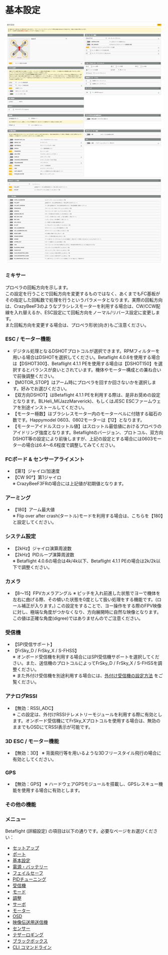 # 基本設定


![Betaflight 02](images/BF02m.png)


### ミキサー
プロペラの回転方向を示します。  
この設定を行うことで回転方向を変更するものではなく、あくまでもFC基板がその指定した回転数で処理を行うというパラメータとなります。実際の回転方向は、CrazyBeeF3のようなブラシレスモーターを利用する場合は、CW/CCW配線を入れ替えるか、ESC設定にて回転方向をノーマル/リバース設定に変更します。  
また回転方向を変更する場合は、プロペラ形状(向き)もご注意ください。


### ESC / モーター機能
* デジタル処理となるDSHOTプロトコルが選択できます。RPMフィルターを用いる場合はDSHOTを選択してください。Betaflight 4.0.6を使用する場合は【DSHOT300】、Betaflight 4.1.1 PEを使用する場合は【DSHOT150】を選択するとバランスが良いとされています。機体やモーター構成との兼ね合いで前後調整ください。
* 【MOTOR_STOP】はアーム時にプロペラを回すか回さないかを選択します。好みでお選びください。
* 【双方向DSHOT】はBetaflight 4.1.1 PEを利用する際は、是非お奨めの設定となります。BLHeli_M(JazzMarverick)、もしくはJESC ESCファームウェアを別途インストールしてください。
* 【モーター極数】はブラシレスモーター内のモーターベルに付随する磁石の数です。Happymodel 0603、0802モーターは【12】となります。
* 【モーターアイドルスロットル値】はスロットル最低値におけるプロペラのアイドリング強度となります。Betaflightのバージョン、プロトコル、双方向DSHOT等の設定により前後しますが、上記の設定とする場合には0603モーターの場合は6.4～6.6程度で調整してみてください。


### FCボード & センサーアライメント
* 【第1】ジャイロ/加速度
* 【CW 90°】第1ジャイロ  
※ CrazyBeeF3FRの場合には上記値が初期値となります。


### アーミング
* 【180】アーム最大値  
※ Flip over after crash(タートル)モードを利用する場合は、こちらを【180】と設定してください。


### システム設定
* 【2kHz】ジャイロ演算周波数
* 【2kHz】PIDループ演算周波数  
※ Betaflight 4.0.6の場合は4k/4k以下、Betaflight 4.1.1 PEの場合は2k/2k以下で調整ください。


### カメラ
* 【8～15】FPVカメラアングル
※ ピッチを入れ前進した状態でヨーで機体を左右に曲げる際、その傾いた状態を0度として扱い処理をする機能です。(ロール補正が入ります。) この設定をすることで、ヨー操作をする際のFPV映像に対し、極端な角度がつかなくなり、方向展開時に自然な映像となります。この値は正確な角度(digree)ではありませんのでご注意ください。


### 受信機
* 【SPI受信サポート】
* 【FrSky_D / FrSky_X / S-FHSS】  
※ オンボード受信機を利用する場合にはSPI受信機サポートを選択してください。また、送信機のプロトコルによってFrSky_D / FrSky_X / S-FHSSを調整ください。  
※ また外付け受信機を別途利用する場合には、[外付け受信機の設定方法](HowtouseExternalrecevieronCrazybeeF3flightcontroller.pdf) をご覧ください。


### アナログRSSI
* 【無効：RSSI_ADC】  
※ この設定は、外付けRSSIテレメトリーモジュールを利用する際に有効とします。オンボード受信機にてFrSky_Xプロトコルを使用する場合は、無効のままでもOSDにてRSSI表示が可能です。


### 3D ESC / モーター機能
* 【無効：3D】
※ 背面飛行等を用いるような3Dフリースタイル飛行の場合に有効としてください。


### GPS
* 【無効：GPS】
※ ハードウェアGPSモジュールを搭載し、GPSレスキュー機能を使用する場合に有効とします。


### その他の機能



### メニュー
Betaflight (詳細設定) の項目は以下の通りです。必要なページをお選びください：  

* [セットアップ](Betaflight%20-%20CrazyBeeF3FR.md)
* [ポート](Betaflight%20-%20CrazyBeeF3_Port.md)
* [基本設定](Betaflight%20-%20CrazyBeeF3_BaseSetting.md)
* [電源・バッテリー](Betaflight%20-%20CrazyBeeF3_Battery.md)
* [フェイルセーフ](Betaflight%20-%20CrazyBeeF3_failsafe.md)
* [PIDチューニング](Betaflight%20-%20CrazyBeeF3_PID.md)
* [受信機](Betaflight%20-%20CrazyBeeF3_Reciever.md)
* [モード](Betaflight%20-%20CrazyBeeF3_Mode.md)
* [調整](Betaflight%20-%20CrazyBeeF3_Addjust.md)
* [サーボ](Betaflight%20-%20CrazyBeeF3_Servo.md)
* [モーター](Betaflight%20-%20CrazyBeeF3_Motor.md)
* [OSD](Betaflight%20-%20CrazyBeeF3_OSD.md)
* [映像伝送用送信機](Betaflight%20-%20CrazyBeeF3_VTX.md)
* [センサー](Betaflight%20-%20CrazyBeeF3_Sensor.md)
* [テザーロギング](Betaflight%20-%20CrazyBeeF3_logging.md)
* [ブラックボックス](Betaflight%20-%20CrazyBeeF3_Blackbox.md)
* [CLI コマンドライン](Betaflight%20-%20CrazyBeeF3_CLI.md)




